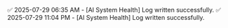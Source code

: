 ✅ 2025-07-29 06:35 AM - [AI System Health] Log written successfully.
✅ 2025-07-29 11:04 PM - [AI System Health] Log written successfully.
